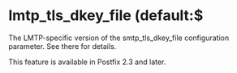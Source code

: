 # lmtp_tls_dkey_file (default:$ 

 The LMTP-specific version of the smtp_tls_dkey_file
configuration parameter.  See there for details. 

 This feature is available in Postfix 2.3 and later. 


